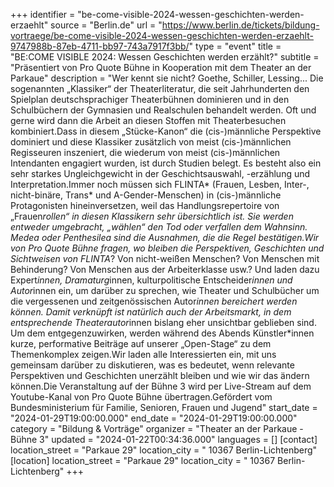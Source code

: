 +++
identifier = "be-come-visible-2024-wessen-geschichten-werden-erzaehlt"
source = "Berlin.de"
url = "https://www.berlin.de/tickets/bildung-vortraege/be-come-visible-2024-wessen-geschichten-werden-erzaehlt-9747988b-87eb-4711-bb97-743a7917f3bb/"
type = "event"
title = "BE:COME VISIBLE 2024: Wessen Geschichten werden erzählt?"
subtitle = "Präsentiert von Pro Quote Bühne in Kooperation mit dem Theater an der Parkaue"
description = "Wer kennt sie nicht? Goethe, Schiller, Lessing... Die sogenannten „Klassiker“ der Theaterliteratur, die seit Jahrhunderten den Spielplan deutschsprachiger Theaterbühnen dominieren und in den Schulbüchern der Gymnasien und Realschulen behandelt werden. Oft und gerne wird dann die Arbeit an diesen Stoffen mit Theaterbesuchen kombiniert.Dass in diesem „Stücke-Kanon“ die (cis-)männliche Perspektive dominiert und diese Klassiker zusätzlich von meist (cis-)männlichen Regisseuren inszeniert, die wiederum von meist (cis-)männlichen Intendanten engagiert wurden, ist durch Studien belegt. Es besteht also ein sehr starkes Ungleichgewicht in der Geschichtsauswahl, -erzählung und Interpretation.Immer noch müssen sich FLINTA* (Frauen, Lesben, Inter-, nicht-binäre, Trans* und A-Gender-Menschen) in (cis-)männliche Protagonisten hineinversetzen, weil das Handlungsrepertoire von „Frauen*rollen“ in diesen Klassikern sehr übersichtlich ist. Sie werden entweder umgebracht, „wählen“ den Tod oder verfallen dem Wahnsinn. Medea oder Penthesilea sind die Ausnahmen, die die Regel bestätigen.Wir von Pro Quote Bühne fragen, wo bleiben die Perspektiven, Geschichten und Sichtweisen von FLINTA*? Von nicht-weißen Menschen? Von Menschen mit Behinderung? Von Menschen aus der Arbeiterklasse usw.? Und laden dazu Expert*innen, Dramaturg*innen, kulturpolitische Entscheider*innen und Autor*innen ein, um darüber zu sprechen, wie Theater und Schulbücher um die vergessenen und zeitgenössischen Autor*innen bereichert werden können. Damit verknüpft ist natürlich auch der Arbeitsmarkt, in dem entsprechende Theaterautor*innen bislang eher unsichtbar geblieben sind. Um dem entgegenzuwirken, werden während des Abends Künstler*innen kurze, performative Beiträge auf unserer „Open-Stage“ zu dem Themenkomplex zeigen.Wir laden alle Interessierten ein, mit uns gemeinsam darüber zu diskutieren, was es bedeutet, wenn relevante Perspektiven und Geschichten unerzählt bleiben und wie wir das ändern können.Die Veranstaltung auf der Bühne 3 wird per Live-Stream auf dem Youtube-Kanal von Pro Quote Bühne übertragen.Gefördert vom Bundesministerium für Familie, Senioren, Frauen und Jugend"
start_date = "2024-01-29T19:00:00.000"
end_date = "2024-01-29T19:00:00.000"
category = "Bildung & Vorträge"
organizer = "Theater an der Parkaue - Bühne 3"
updated = "2024-01-22T00:34:36.000"
languages = []
[contact]
location_street = "Parkaue 29"
location_city = " 10367 Berlin-Lichtenberg"
[location]
location_street = "Parkaue 29"
location_city = " 10367 Berlin-Lichtenberg"
+++